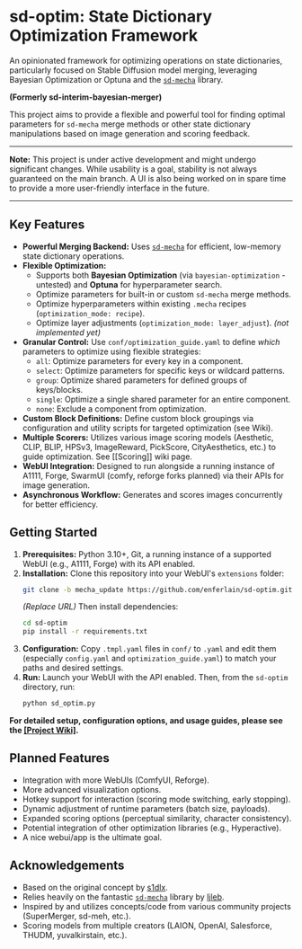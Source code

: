 # sd-optim: State Dictionary Optimization Framework

An opinionated framework for optimizing operations on state dictionaries, particularly focused on Stable Diffusion model merging, leveraging Bayesian Optimization or Optuna and the [`sd-mecha`](https://github.com/ljleb/sd-mecha) library.

**(Formerly sd-interim-bayesian-merger)**

This project aims to provide a flexible and powerful tool for finding optimal parameters for `sd-mecha` merge methods or other state dictionary manipulations based on image generation and scoring feedback.

---

**Note:** This project is under active development and might undergo significant changes. While usability is a goal, stability is not always guaranteed on the main branch. A UI is also being worked on in spare time to provide a more user-friendly interface in the future.

---

## Key Features

*   **Powerful Merging Backend:** Uses [`sd-mecha`](https://github.com/ljleb/sd-mecha) for efficient, low-memory state dictionary operations.
*   **Flexible Optimization:**
    *   Supports both **Bayesian Optimization** (via `bayesian-optimization` - untested) and **Optuna** for hyperparameter search.
    *   Optimize parameters for built-in or custom `sd-mecha` merge methods.
    *   Optimize hyperparameters within existing `.mecha` recipes (`optimization_mode: recipe`).
    *   Optimize layer adjustments (`optimization_mode: layer_adjust`). *(not implemented yet)*
*   **Granular Control:** Use `conf/optimization_guide.yaml` to define *which* parameters to optimize using flexible strategies:
    *   `all`: Optimize parameters for every key in a component.
    *   `select`: Optimize parameters for specific keys or wildcard patterns.
    *   `group`: Optimize shared parameters for defined groups of keys/blocks.
    *   `single`: Optimize a single shared parameter for an entire component.
    *   `none`: Exclude a component from optimization.
*   **Custom Block Definitions:** Define custom block groupings via configuration and utility scripts for targeted optimization (see Wiki).
*   **Multiple Scorers:** Utilizes various image scoring models (Aesthetic, CLIP, BLIP, HPSv3, ImageReward, PickScore, CityAesthetics, etc.) to guide optimization. See [[Scoring]] wiki page.
*   **WebUI Integration:** Designed to run alongside a running instance of A1111, Forge, SwarmUI (comfy, reforge forks planned) via their APIs for image generation.
*   **Asynchronous Workflow:** Generates and scores images concurrently for better efficiency.

## Getting Started

1.  **Prerequisites:** Python 3.10+, Git, a running instance of a supported WebUI (e.g., A1111, Forge) with its API enabled.
2.  **Installation:** Clone this repository into your WebUI's `extensions` folder:
    ```bash
    git clone -b mecha_update https://github.com/enferlain/sd-optim.git sd-optim
    ```
    *(Replace URL)*
    Then install dependencies:
    ```bash
    cd sd-optim
    pip install -r requirements.txt
    ```
3.  **Configuration:** Copy `.tmpl.yaml` files in `conf/` to `.yaml` and edit them (especially `config.yaml` and `optimization_guide.yaml`) to match your paths and desired settings.
4.  **Run:** Launch your WebUI with the API enabled. Then, from the `sd-optim` directory, run:
    ```bash
    python sd_optim.py
    ```

**For detailed setup, configuration options, and usage guides, please see the [[Project Wiki]](https://github.com/enferlain/sd-optim/wiki).**

## Planned Features

*   Integration with more WebUIs (ComfyUI, Reforge).
*   More advanced visualization options.
*   Hotkey support for interaction (scoring mode switching, early stopping).
*   Dynamic adjustment of runtime parameters (batch size, payloads).
*   Expanded scoring options (perceptual similarity, character consistency).
*   Potential integration of other optimization libraries (e.g., Hyperactive).
*   A nice webui/app is the ultimate goal.

## Acknowledgements

*   Based on the original concept by [s1dlx](https://github.com/s1dlx).
*   Relies heavily on the fantastic [`sd-mecha`](https://github.com/ljleb/sd-mecha) library by [ljleb](https://github.com/ljleb).
*   Inspired by and utilizes concepts/code from various community projects (SuperMerger, sd-meh, etc.).
*   Scoring models from multiple creators (LAION, OpenAI, Salesforce, THUDM, yuvalkirstain, etc.).
